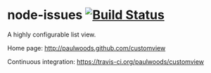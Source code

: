 node-issues [![Build Status](https://travis-ci.org/paulwoods/customview.png)](https://travis-ci.org/paulwoods/customview)
===========

A highly configurable list view.

Home page: http://paulwoods.github.com/customview

Continuous integration: https://travis-ci.org/paulwoods/customview



